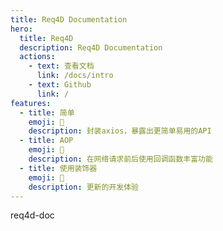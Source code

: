 ```yaml
---
title: Req4D Documentation
hero:
  title: Req4D
  description: Req4D Documentation
  actions:
    - text: 查看文档
      link: /docs/intro
    - text: Github
      link: /
features:
  - title: 简单
    emoji: 💎
    description: 封装axios，暴露出更简单易用的API
  - title: AOP
    emoji: 🌈
    description: 在网络请求前后使用回调函数丰富功能
  - title: 使用装饰器
    emoji: 🚀
    description: 更新的开发体验
---
```


req4d-doc
